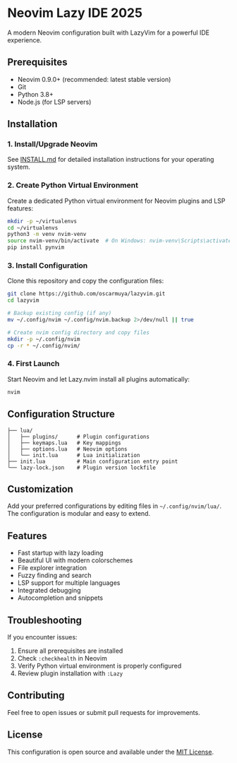 # Neovim Lazy IDE 2025

A modern Neovim configuration built with LazyVim for a powerful IDE experience.

## Prerequisites

- Neovim 0.9.0+ (recommended: latest stable version)
- Git
- Python 3.8+
- Node.js (for LSP servers)

## Installation

### 1. Install/Upgrade Neovim
See [INSTALL.md](INSTALL.md) for detailed installation instructions for your operating system.

### 2. Create Python Virtual Environment
Create a dedicated Python virtual environment for Neovim plugins and LSP features:

```bash
mkdir -p ~/virtualenvs
cd ~/virtualenvs
python3 -m venv nvim-venv
source nvim-venv/bin/activate  # On Windows: nvim-venv\Scripts\activate
pip install pynvim
```

### 3. Install Configuration
Clone this repository and copy the configuration files:

```bash
git clone https://github.com/oscarmuya/lazyvim.git
cd lazyvim

# Backup existing config (if any)
mv ~/.config/nvim ~/.config/nvim.backup 2>/dev/null || true

# Create nvim config directory and copy files
mkdir -p ~/.config/nvim
cp -r * ~/.config/nvim/
```


### 4. First Launch
Start Neovim and let Lazy.nvim install all plugins automatically:

```bash
nvim
```

## Configuration Structure


```
├── lua/
│   ├── plugins/      # Plugin configurations
│   ├── keymaps.lua   # Key mappings
│   ├── options.lua   # Neovim options
│   └── init.lua      # Lua initialization
├── init.lua          # Main configuration entry point
└── lazy-lock.json    # Plugin version lockfile
```


## Customization

Add your preferred configurations by editing files in `~/.config/nvim/lua/`. The configuration is modular and easy to extend.

## Features

-  Fast startup with lazy loading
-  Beautiful UI with modern colorschemes
-  File explorer integration
-  Fuzzy finding and search
-  LSP support for multiple languages
-  Integrated debugging
-  Autocompletion and snippets

## Troubleshooting

If you encounter issues:
1. Ensure all prerequisites are installed
2. Check `:checkhealth` in Neovim
3. Verify Python virtual environment is properly configured
4. Review plugin installation with `:Lazy`

## Contributing

Feel free to open issues or submit pull requests for improvements.

## License

This configuration is open source and available under the [MIT License](LICENSE).

